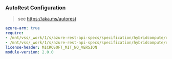 ### AutoRest Configuration

> see https://aka.ms/autorest

``` yaml
azure-arm: true
require:
- /mnt/vss/_work/1/s/azure-rest-api-specs/specification/hybridcompute/resource-manager/readme.md
- /mnt/vss/_work/1/s/azure-rest-api-specs/specification/hybridcompute/resource-manager/readme.go.md
license-header: MICROSOFT_MIT_NO_VERSION
module-version: 2.0.0
```